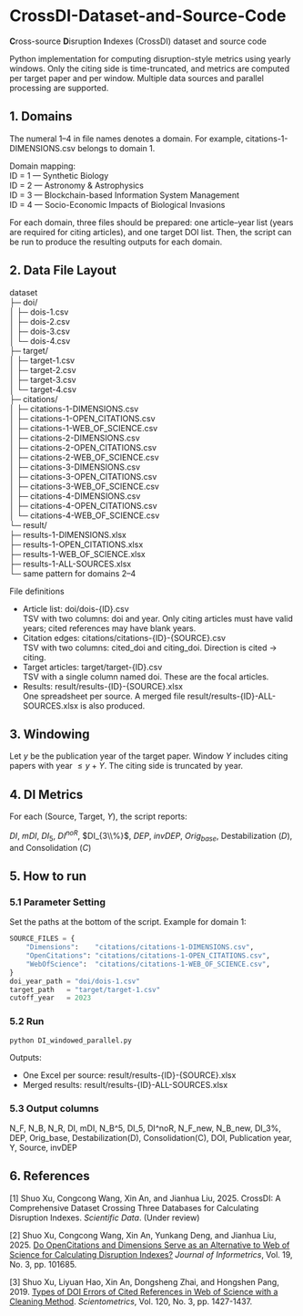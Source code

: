 # CrossDI-Dataset-and-Source-Code
**C**ross-source **D**isruption **I**ndexes (CrossDI) dataset and source code

Python implementation for computing disruption-style metrics using yearly windows. Only the citing side is time-truncated, and metrics are computed per target paper and per window. Multiple data sources and parallel processing are supported.

## 1. Domains
The numeral 1–4 in file names denotes a domain. For example, citations-1-DIMENSIONS.csv belongs to domain 1.

Domain mapping:  
ID = 1 — Synthetic Biology  
ID = 2 — Astronomy & Astrophysics  
ID = 3 — Blockchain-based Information System Management  
ID = 4 — Socio-Economic Impacts of Biological Invasions

For each domain, three files should be prepared: one article–year list (years are required for citing articles), and one target DOI list. Then, the script can be run to produce the resulting outputs for each domain.

## 2. Data File Layout
dataset  
├─ doi/  
│  ├─ dois-1.csv  
│  ├─ dois-2.csv  
│  ├─ dois-3.csv  
│  └─ dois-4.csv  
├─ target/  
│  ├─ target-1.csv  
│  ├─ target-2.csv  
│  ├─ target-3.csv  
│  └─ target-4.csv  
├─ citations/  
│  ├─ citations-1-DIMENSIONS.csv  
│  ├─ citations-1-OPEN_CITATIONS.csv  
│  ├─ citations-1-WEB_OF_SCIENCE.csv  
│  ├─ citations-2-DIMENSIONS.csv  
│  ├─ citations-2-OPEN_CITATIONS.csv  
│  ├─ citations-2-WEB_OF_SCIENCE.csv  
│  ├─ citations-3-DIMENSIONS.csv  
│  ├─ citations-3-OPEN_CITATIONS.csv  
│  ├─ citations-3-WEB_OF_SCIENCE.csv  
│  ├─ citations-4-DIMENSIONS.csv  
│  ├─ citations-4-OPEN_CITATIONS.csv  
│  └─ citations-4-WEB_OF_SCIENCE.csv  
└─ result/  
   ├─ results-1-DIMENSIONS.xlsx  
   ├─ results-1-OPEN_CITATIONS.xlsx  
   ├─ results-1-WEB_OF_SCIENCE.xlsx  
   ├─ results-1-ALL-SOURCES.xlsx  
   └─ same pattern for domains 2–4  

File definitions
- Article list: doi/dois-{ID}.csv  
  TSV with two columns: doi and year. Only citing articles must have valid years; cited references may have blank years.
- Citation edges: citations/citations-{ID}-{SOURCE}.csv  
  TSV with two columns: cited_doi and citing_doi. Direction is cited → citing. 
- Target articles: target/target-{ID}.csv  
  TSV with a single column named doi. These are the focal articles.
- Results: result/results-{ID}-{SOURCE}.xlsx  
  One spreadsheet per source. A merged file result/results-{ID}-ALL-SOURCES.xlsx is also produced.

## 3. Windowing
Let $y$ be the publication year of the target paper. Window $Y$ includes citing papers with year $\le y + Y$. The citing side is truncated by year.

## 4. DI Metrics
For each (Source, Target, $Y$), the script reports:  

$DI$, $mDI$, $DI_5$, $DI^{noR}$, $DI_{3\\%}$, $DEP$, $invDEP$, $Orig_{base}$, Destabilization ($D$), and Consolidation ($C$)

## 5. How to run
### 5.1 Parameter Setting
Set the paths at the bottom of the script. Example for domain 1:

```python
SOURCE_FILES = {
    "Dimensions":    "citations/citations-1-DIMENSIONS.csv",
    "OpenCitations": "citations/citations-1-OPEN_CITATIONS.csv",
    "WebOfScience":  "citations/citations-1-WEB_OF_SCIENCE.csv",
}
doi_year_path = "doi/dois-1.csv"
target_path   = "target/target-1.csv"
cutoff_year   = 2023
```

### 5.2 Run
```
python DI_windowed_parallel.py
```
Outputs:
- One Excel per source: result/results-{ID}-{SOURCE}.xlsx
- Merged results: result/results-{ID}-ALL-SOURCES.xlsx

### 5.3 Output columns  
N_F, N_B, N_R, DI, mDI, N_B^5, DI_5, DI^noR, N_F_new, N_B_new, DI_3%, DEP, Orig_base, Destabilization(D), Consolidation(C), DOI, Publication year, Y, Source, invDEP

## 6. References
[1] Shuo Xu, Congcong Wang, Xin An, and Jianhua Liu, 2025. CrossDI: A Comprehensive Dataset Crossing Three Databases for Calculating Disruption Indexes. *Scientific Data*. (Under review)

[2] Shuo Xu, Congcong Wang, Xin An, Yunkang Deng, and Jianhua Liu, 2025. [Do OpenCitations and Dimensions Serve as an Alternative to Web of Science for Calculating Disruption Indexes?](https://doi.org/10.1016/j.joi.2025.101685) *Journal of Informetrics*, Vol. 19, No. 3, pp. 101685. 

[3] Shuo Xu, Liyuan Hao, Xin An, Dongsheng Zhai, and Hongshen Pang, 2019. [Types of DOI Errors of Cited References in Web of Science with a Cleaning Method](https://doi.org/10.1007/s11192-019-03162-4). *Scientometrics*, Vol. 120, No. 3, pp. 1427-1437.

